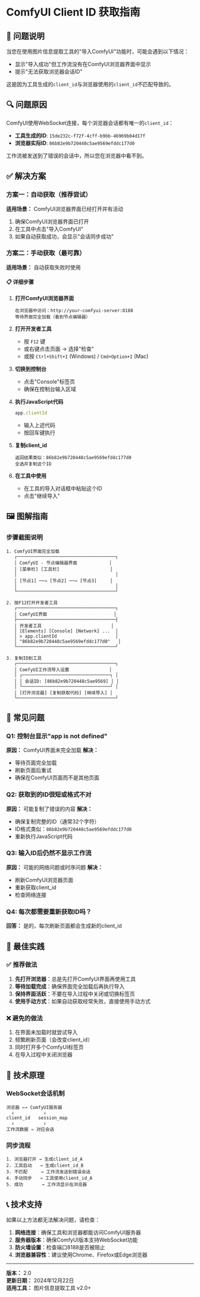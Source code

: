 # ComfyUI Client ID 获取指南

## 🎯 问题说明

当您在使用图片信息提取工具的"导入ComfyUI"功能时，可能会遇到以下情况：
- 显示"导入成功"但工作流没有在ComfyUI浏览器界面中显示
- 提示"无法获取浏览器会话ID"

这是因为工具生成的`client_id`与浏览器使用的`client_id`不匹配导致的。

## 🔍 问题原因

ComfyUI使用WebSocket连接，每个浏览器会话都有唯一的`client_id`：
- **工具生成的ID**: `15de232c-f72f-4cff-b9bb-46969b04d17f`
- **浏览器实际ID**: `86b82e9b720448c5ae9569efddc177d0`

工作流被发送到了错误的会话中，所以您在浏览器中看不到。

## ✅ 解决方案

### 方案一：自动获取（推荐尝试）

**适用场景：** ComfyUI浏览器界面已经打开并有活动

1. 确保ComfyUI浏览器界面已打开
2. 在工具中点击"导入ComfyUI"
3. 如果自动获取成功，会显示"会话同步成功"

### 方案二：手动获取（最可靠）

**适用场景：** 自动获取失败时使用

#### 📋 详细步骤

1. **打开ComfyUI浏览器界面**
   ```
   在浏览器中访问：http://your-comfyui-server:8188
   等待界面完全加载（看到节点编辑器）
   ```

2. **打开开发者工具**
   - 按 `F12` 键
   - 或右键点击页面 → 选择"检查"
   - 或按 `Ctrl+Shift+I` (Windows) / `Cmd+Option+I` (Mac)

3. **切换到控制台**
   - 点击"Console"标签页
   - 确保在控制台输入区域

4. **执行JavaScript代码**
   ```javascript
   app.clientId
   ```
   - 输入上述代码
   - 按回车键执行

5. **复制client_id**
   ```
   返回结果类似：86b82e9b720448c5ae9569efddc177d0
   全选并复制这个ID
   ```

6. **在工具中使用**
   - 在工具的导入对话框中粘贴这个ID
   - 点击"继续导入"

## 🖼️ 图解指南

### 步骤截图说明

```
1. ComfyUI界面完全加载
   ┌─────────────────────────────────────┐
   │ ComfyUI - 节点编辑器界面            │
   │ [菜单栏] [工具栏]                   │
   │                                     │
   │ [节点1] ──→ [节点2] ──→ [节点3]     │
   │                                     │
   └─────────────────────────────────────┘

2. 按F12打开开发者工具
   ┌─────────────────────────────────────┐
   │ ComfyUI界面                         │
   ├─────────────────────────────────────┤
   │ 开发者工具                          │
   │ [Elements] [Console] [Network] ...  │
   │ > app.clientId                      │
   │ "86b82e9b720448c5ae9569efddc177d0"   │
   └─────────────────────────────────────┘

3. 复制ID到工具
   ┌─────────────────────────────────────┐
   │ ComfyUI工作流导入设置               │
   │ ┌─────────────────────────────────┐ │
   │ │ 会话ID: [86b82e9b720448c5ae9569] │ │
   │ └─────────────────────────────────┘ │
   │ [打开浏览器] [复制获取代码] [继续导入] │
   └─────────────────────────────────────┘
```

## 🚨 常见问题

### Q1: 控制台显示"app is not defined"
**原因：** ComfyUI界面未完全加载
**解决：** 
- 等待页面完全加载
- 刷新页面后重试
- 确保在ComfyUI页面而不是其他页面

### Q2: 获取到的ID很短或格式不对
**原因：** 可能复制了错误的内容
**解决：**
- 确保复制完整的ID（通常32个字符）
- ID格式类似：`86b82e9b720448c5ae9569efddc177d0`
- 重新执行JavaScript代码

### Q3: 输入ID后仍然不显示工作流
**原因：** 可能的网络问题或时序问题
**解决：**
- 刷新ComfyUI浏览器页面
- 重新获取client_id
- 检查网络连接

### Q4: 每次都需要重新获取ID吗？
**回答：** 是的，每次刷新页面都会生成新的client_id

## 🎯 最佳实践

### ✅ 推荐做法
1. **先打开浏览器**：总是先打开ComfyUI界面再使用工具
2. **等待加载完成**：确保界面完全加载后再执行导入
3. **保持界面活跃**：不要在导入过程中关闭或切换标签页
4. **使用手动方式**：如果自动获取经常失败，直接使用手动方式

### ❌ 避免的做法
1. 在界面未加载时就尝试导入
2. 频繁刷新页面（会改变client_id）
3. 同时打开多个ComfyUI标签页
4. 在导入过程中关闭浏览器

## 🔧 技术原理

### WebSocket会话机制
```
浏览器 ←→ ComfyUI服务器
  ↓           ↓
client_id   session_map
  ↓           ↓
工作流数据 → 对应会话
```

### 同步流程
```
1. 浏览器打开 → 生成client_id_A
2. 工具启动   → 生成client_id_B  
3. 不匹配     → 工作流发送到错误会话
4. 手动同步   → 工具使用client_id_A
5. 成功       → 工作流显示在浏览器
```

## 📞 技术支持

如果以上方法都无法解决问题，请检查：

1. **网络连接**：确保工具和浏览器都能访问ComfyUI服务器
2. **服务器版本**：确保ComfyUI版本支持WebSocket功能
3. **防火墙设置**：检查端口8188是否被阻止
4. **浏览器兼容性**：建议使用Chrome、Firefox或Edge浏览器

---

**版本：** 2.0  
**更新日期：** 2024年12月22日  
**适用工具：** 图片信息提取工具 v2.0+ 